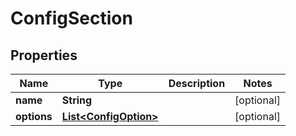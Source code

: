 # ConfigSection

## Properties
| Name        | Type                                            | Description | Notes      |
|-------------|-------------------------------------------------|-------------|------------|
| **name**    | **String**                                      |             | [optional] |
| **options** | [**List&lt;ConfigOption&gt;**](ConfigOption.md) |             | [optional] |
